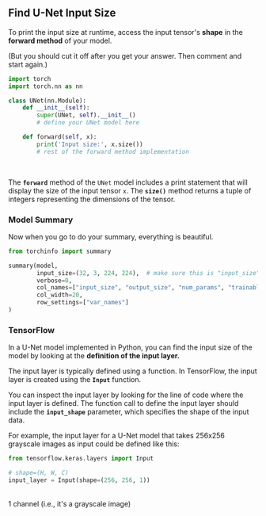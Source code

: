 ## Find U-Net Input Size

To print the input size at runtime, access the input tensor's **shape** in the **forward method** of your model.

(But you should cut it off after you get your answer.  Then comment and start again.)

```python
import torch
import torch.nn as nn

class UNet(nn.Module):
    def __init__(self):
        super(UNet, self).__init__()
        # define your UNet model here

    def forward(self, x):
        print('Input size:', x.size())
        # rest of the forward method implementation
```

<br>

The **`forward`** method of the `UNet` model includes a print statement that will display the size of the input tensor `x`. The **`size()`** method returns a tuple of integers representing the dimensions of the tensor.

### Model Summary

Now when you go to do your summary, everything is beautiful.

```python
from torchinfo import summary

summary(model,
        input_size=(32, 3, 224, 224),  # make sure this is "input_size" (batch_size, color_channels, height, width), not "input_shape" (int)
        verbose=0,
        col_names=["input_size", "output_size", "num_params", "trainable"],
        col_width=20,
        row_settings=["var_names"]
)
```

### TensorFlow

In a U-Net model implemented in Python, you can find the input size of the model by looking at the **definition of the input layer.** 

The input layer is typically defined using a function. In TensorFlow, the input layer is created using the **`Input`** function.

You can inspect the input layer by looking for the line of code where the input layer is defined. The function call to define the input layer should include the **`input_shape`** parameter, which specifies the shape of the input data. 

For example, the input layer for a U-Net model that takes 256x256 grayscale images as input could be defined like this:

```py
from tensorflow.keras.layers import Input

# shape=(H, W, C)
input_layer = Input(shape=(256, 256, 1))
```

<br>
1 channel (i.e., it's a grayscale image)

<br>
